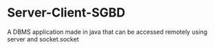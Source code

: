 # Server-Client-SGBD
A DBMS application made in java that can be accessed remotely using server and socket.socket 
